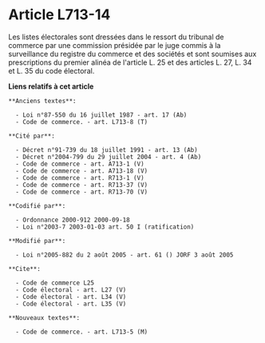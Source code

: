 # Article L713-14

Les listes électorales sont dressées dans le ressort du tribunal de commerce par une commission présidée par le juge commis à
la surveillance du registre du commerce et des sociétés et sont soumises aux prescriptions du premier alinéa de l'article L.
25 et des articles L. 27, L. 34 et L. 35 du code électoral.

**Liens relatifs à cet article**

	**Anciens textes**:

	  - Loi n°87-550 du 16 juillet 1987 - art. 17 (Ab)
	  - Code de commerce. - art. L713-8 (T)

	**Cité par**:

	  - Décret n°91-739 du 18 juillet 1991 - art. 13 (Ab)
	  - Décret n°2004-799 du 29 juillet 2004 - art. 4 (Ab)
	  - Code de commerce - art. A713-1 (V)
	  - Code de commerce - art. A713-18 (V)
	  - Code de commerce - art. R713-1 (V)
	  - Code de commerce - art. R713-37 (V)
	  - Code de commerce - art. R713-70 (V)

	**Codifié par**:

	  - Ordonnance 2000-912 2000-09-18
	  - Loi n°2003-7 2003-01-03 art. 50 I (ratification)

	**Modifié par**:

	  - Loi n°2005-882 du 2 août 2005 - art. 61 () JORF 3 août 2005

	**Cite**:

	  - Code de commerce L25
	  - Code électoral - art. L27 (V)
	  - Code électoral - art. L34 (V)
	  - Code électoral - art. L35 (V)

	**Nouveaux textes**:

	  - Code de commerce. - art. L713-5 (M)

